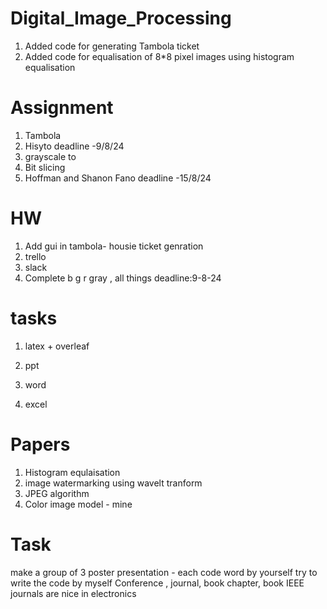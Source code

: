 # Digital_Image_Processing
1. Added code for generating Tambola ticket
2. Added code for equalisation of 8*8 pixel images using histogram equalisation 

# Assignment 
1. Tambola
2. Hisyto
deadline -9/8/24
3. grayscale to 
4.  Bit slicing
5. Hoffman and Shanon Fano
deadline -15/8/24

# HW 
1. Add gui in tambola- housie ticket genration
2. trello
3. slack
4. Complete b g r gray , all things
deadline:9-8-24
# tasks
1. latex + overleaf

2. ppt
3. word
4. excel

# Papers
1. Histogram equlaisation
2. image watermarking using wavelt tranform
3. JPEG algorithm
4. Color image model - mine
# Task
make a group of 3 poster presentation - each code word by yourself
try to write the code by myself
Conference , journal, book chapter, book
IEEE journals are nice in electronics
